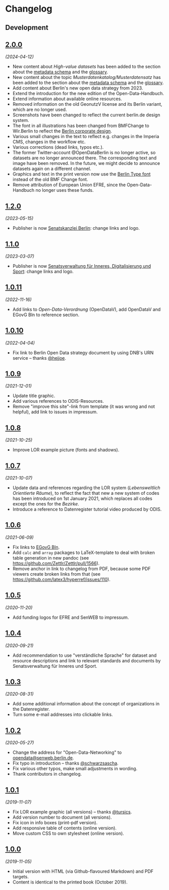 # Changelog

## Development

## [2.0.0](https://github.com/berlinonline/open-data-handbuch/releases/tag/2.0.0)

_(2024-04-12)_

- New content about _High-value datasets_ has been added to the section about the [metadata schema](https://berlinonline.github.io/open-data-handbuch/#high-value-datasets) and the [glossary](https://berlinonline.github.io/open-data-handbuch/#glossar).
- New content about the topic _Musterdatenkatalog/Musterdatensatz_ has been added to the section about the [metadata schema](https://berlinonline.github.io/open-data-handbuch/#musterdatensatz) and the [glossary](https://berlinonline.github.io/open-data-handbuch/#glossar).
- Add content about Berlin's new open data strategy from 2023.
- Extend the introduction for the new edition of the Open-Data-Handbuch.
- Extend information about available online resources.
- Removed information on the old GeonutzV license and its Berlin variant, which are no longer used.
- Screenshots have been changed to reflect the current berlin.de design system.
- The font in all illustrations has been changed from BMFChange to Wir.Berlin to reflect the [Berlin corporate design](https://wir.berlin/kampagnen/die-typo).
- Various small changes in the text to reflect e.g. changes in the Imperia CMS, changes in the workflow etc.
- Various corrections (dead links, typos etc.).
- The former Twitter-account @OpenDataBerlin is no longer active, so datasets are no longer announced there. The corresponding text and image have been removed. In the future, we might decide to announce datasets again on a different channel.
- Graphics and text in the print version now use the [Berlin Type font](https://wir.berlin/kampagnen/die-typo) instead of the old BMF Change font.
- Remove attribution of European Union EFRE, since the Open-Data-Handbuch no longer uses these funds.

## [1.2.0](https://github.com/berlinonline/open-data-handbuch/releases/tag/1.2.0)

_(2023-05-15)_

- Publisher is now [Senatskanzlei Berlin](https://www.berlin.de/rbmskzl/): change links and logo.

## [1.1.0](https://github.com/berlinonline/open-data-handbuch/releases/tag/1.1.0)

_(2023-03-07)_

- Publisher is now [Senatsverwaltung für Inneres, Digitalisierung und Sport](https://www.berlin.de/sen/inneres/): change links and logo.

## [1.0.11](https://github.com/berlinonline/open-data-handbuch/releases/tag/1.0.11)

_(2022-11-16)_

- Add links to _Open-Data-Verordnung_ (OpenDataV), add OpenDataV and EGovG Bln to reference section. 

## [1.0.10](https://github.com/berlinonline/open-data-handbuch/releases/tag/1.0.10)

_(2022-04-04)_

- Fix link to Berlin Open Data strategy document by using DNB's URN service – thanks [@hejjoe](https://github.com/hejjoe).

## [1.0.9](https://github.com/berlinonline/open-data-handbuch/releases/tag/1.0.9)

_(2021-12-01)_

- Update title graphic.
- Add various references to ODIS-Resources.
- Remove "improve this site"-link from template (it was wrong and not helpful), add link to issues in impressum.

## [1.0.8](https://github.com/berlinonline/open-data-handbuch/releases/tag/1.0.8)

_(2021-10-25)_

- Improve LOR example picture (fonts and shadows).

## [1.0.7](https://github.com/berlinonline/open-data-handbuch/releases/tag/1.0.7)

_(2021-10-07)_

- Update data and references regarding the LOR system (_Lebensweltlich Orientierte Räume_), to reflect the fact that new a new system of codes has been introduced on 1st January 2021, which replaces all codes except the ones for the _Bezirke_.
- Introduce a reference to Datenregister tutorial video produced by ODIS.

## [1.0.6](https://github.com/berlinonline/open-data-handbuch/releases/tag/1.0.6)

_(2021-06-09)_

- Fix links to [EGovG Bln](https://gesetze.berlin.de/perma?a=EGovG_BE "Gesetz zur Förderung des E-Government (E-Government-Gesetz Berlin - EGovG Bln)").
- Add `calc` and `array` packages to LaTeX-template to deal with broken table generation in new pandoc (see https://github.com/Zettlr/Zettlr/pull/1566).
- Remove anchor in link to changelog from PDF, because some PDF viewers create broken links from that (see https://github.com/latex3/hyperref/issues/110).

## [1.0.5](https://github.com/berlinonline/open-data-handbuch/releases/tag/1.0.5)

_(2020-11-20)_

- Add funding logos for EFRE and SenWEB to impressum. 

## [1.0.4](https://github.com/berlinonline/open-data-handbuch/releases/tag/1.0.4)

_(2020-09-21)_

- Add recommendation to use "verständliche Sprache" for dataset and resource descriptions and link to relevant standards and documents by Senatsverwaltung für Inneres und Sport.

## [1.0.3](https://github.com/berlinonline/open-data-handbuch/releases/tag/1.0.3)

_(2020-08-31)_

- Add some additional information about the concept of organizations in the Datenregister.
- Turn some e-mail addresses into clickable links.

## [1.0.2](https://github.com/berlinonline/open-data-handbuch/releases/tag/1.0.2)

_(2020-05-27)_

- Change the address for "Open-Data-Networking" to opendata@senweb.berlin.de.
- Fix typo in introduction – thanks [@schwarzsascha](https://github.com/schwarzsascha).
- Fix various other typos, make small adjustments in wording.
- Thank contributors in changelog.

## [1.0.1](https://github.com/berlinonline/open-data-handbuch/releases/tag/1.0.1)

_(2019-11-07)_

- Fix LOR example graphic (all versions) – thanks [@tursics](https://github.com/tursics).
- Add version number to document (all versions).
- Fix icon in info boxes (print-pdf version).
- Add responsive table of contents (online version).
- Move custom CSS to own stylesheet (online version).

## [1.0.0](https://github.com/berlinonline/open-data-handbuch/releases/tag/1.0.0)

_(2019-11-05)_

- Initial version with HTML (via Github-flavoured Markdown) and PDF targets.
- Content is identical to the printed book (October 2019).
